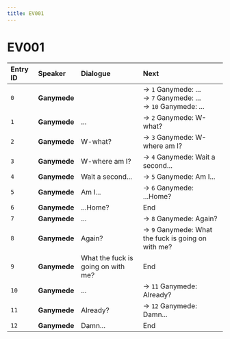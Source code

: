 ```yaml
---
title: EV001
---
```


# EV001


| Entry ID | Speaker | Dialogue | Next |
| :------- | :------ | :------- | :------------ |
| `0` | **Ganymede** |  | → `1` Ganymede: \.\.\.<br>→ `7` Ganymede: \.\.\.<br>→ `10` Ganymede: \.\.\. |
| `1` | **Ganymede** | \.\.\. | → `2` Ganymede: W\-what? |
| `2` | **Ganymede** | W\-what? | → `3` Ganymede: W\-where am I? |
| `3` | **Ganymede** | W\-where am I? | → `4` Ganymede: Wait a second\.\.\. |
| `4` | **Ganymede** | Wait a second\.\.\. | → `5` Ganymede: Am I\.\.\. |
| `5` | **Ganymede** | Am I\.\.\. | → `6` Ganymede: \.\.\.Home? |
| `6` | **Ganymede** | \.\.\.Home? | End |
| `7` | **Ganymede** | \.\.\. | → `8` Ganymede: Again? |
| `8` | **Ganymede** | Again? | → `9` Ganymede: What the fuck is going on with me? |
| `9` | **Ganymede** | What the fuck is going on with me? | End |
| `10` | **Ganymede** | \.\.\. | → `11` Ganymede: Already? |
| `11` | **Ganymede** | Already? | → `12` Ganymede: Damn\.\.\. |
| `12` | **Ganymede** | Damn\.\.\. | End |
